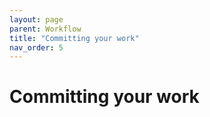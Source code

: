 ```yaml
---
layout: page
parent: Workflow
title: "Committing your work"
nav_order: 5
---
```


# Committing your work